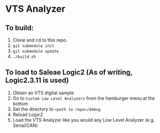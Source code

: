 # VTS Analyzer
## To build:
1. Clone and cd to this repo.
2. `git submodule init`
3. `git submodule update`
4. `./build.sh`

## To load to Saleae Logic2 (As of writing, Logic2.3.11 is used)
1. Obtain an VTS digital sample
2. Go to `Custom Low Level Analyzers` from the hamburger menu at the bottom
3. Set the directory to `<path to repo>/debug`
4. Reload Logic2
5. Load the VTS Analyzer like you would any Low Level Analyzer (e.g. Serial/CAN)